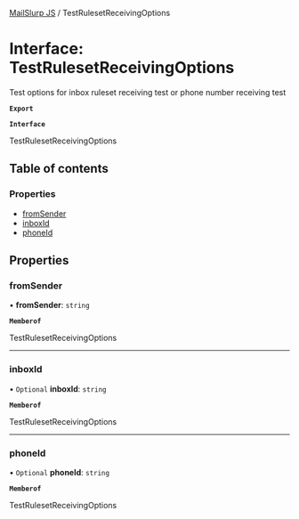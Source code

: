 [MailSlurp JS](../README.md) / TestRulesetReceivingOptions

# Interface: TestRulesetReceivingOptions

Test options for inbox ruleset receiving test or phone number receiving test

**`Export`**

**`Interface`**

TestRulesetReceivingOptions

## Table of contents

### Properties

- [fromSender](TestRulesetReceivingOptions.md#fromsender)
- [inboxId](TestRulesetReceivingOptions.md#inboxid)
- [phoneId](TestRulesetReceivingOptions.md#phoneid)

## Properties

### fromSender

• **fromSender**: `string`

**`Memberof`**

TestRulesetReceivingOptions

___

### inboxId

• `Optional` **inboxId**: `string`

**`Memberof`**

TestRulesetReceivingOptions

___

### phoneId

• `Optional` **phoneId**: `string`

**`Memberof`**

TestRulesetReceivingOptions
